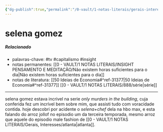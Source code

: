 ```yaml
---
{"dg-publish":true,"permalink":"/0-vault/1-notas-literais/gerais-interesses/selena-gomez/","tags":["tv","capitalismo","insight"],"dgHomeLink":true,"dgShowLocalGraph":true,"dgShowFileTree":true,"dgEnableSearch":true}
---
```


# selena gomez

##### Relacionado
- palavras-chave: #tv #capitalismo #insight 
- notas permanentes: [[0 - VAULT/1 NOTAS LITERAIS/INSIGHT PENSAMENTO E MEDITAÇÃO/Não existem horas suficientes para o dia\|Não existem horas suficientes para o dia]]
- notas de literatura: [[50 Ideias de Economia#^ref-31377\|50 Ideias de Economia#^ref-31377]] [[0 - VAULT/1 NOTAS LITERAIS/888/série\|série]]

---

selena gomez estava incrivel na serie *only murders in the building*, cuja conferida fez um incrível bem sobre mim, que assisti tudo com voracidade contida. 
hoje descobri por acidente o *selena+chef* dela na hbo max, e esta falando do arroz jollof no episodio um da terceira temporada, mesmo arroz que aquele do episodio male fashion de  [[0 - VAULT/1 NOTAS LITERAIS/Gerais, Interesses/atlanta\|atlanta]].

